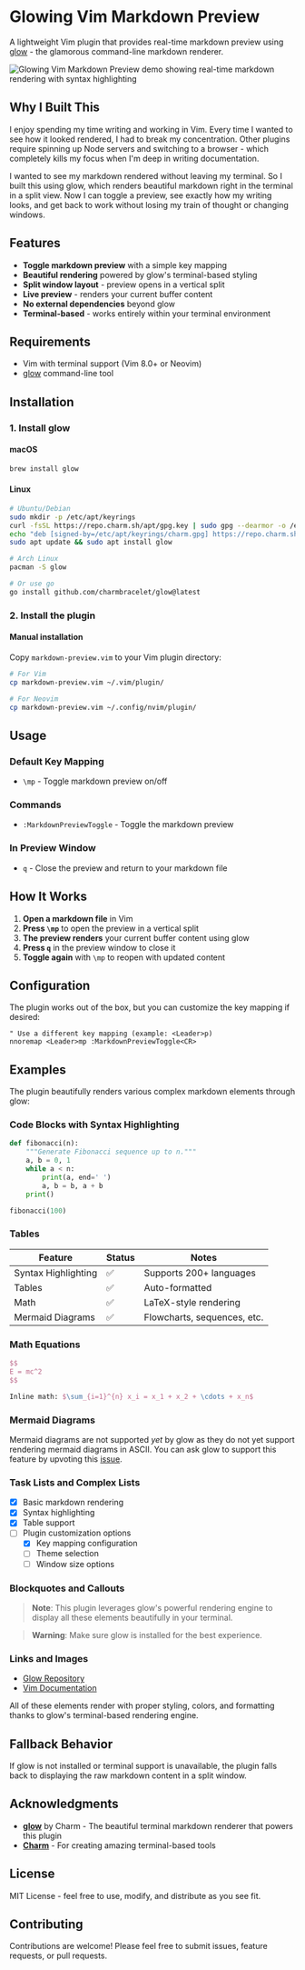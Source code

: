 # Glowing Vim Markdown Preview

A lightweight Vim plugin that provides real-time markdown preview using [glow](https://github.com/charmbracelet/glow) - the glamorous command-line markdown renderer.

![Glowing Vim Markdown Preview demo showing real-time markdown rendering with syntax highlighting](./glowing-markdown-preview.gif)

## Why I Built This

I enjoy spending my time writing and working in Vim. Every time I wanted to see how it looked rendered, I had to break my concentration. Other plugins require spinning up Node servers and switching to a browser - which completely kills my focus when I'm deep in writing documentation.

I wanted to see my markdown rendered without leaving my terminal. So I built this using glow, which renders beautiful markdown right in the terminal in a split view. Now I can toggle a preview, see exactly how my writing looks, and get back to work without losing my train of thought or changing windows.

## Features

- **Toggle markdown preview** with a simple key mapping
- **Beautiful rendering** powered by glow's terminal-based styling
- **Split window layout** - preview opens in a vertical split
- **Live preview** - renders your current buffer content
- **No external dependencies** beyond glow
- **Terminal-based** - works entirely within your terminal environment

## Requirements

- Vim with terminal support (Vim 8.0+ or Neovim)
- [glow](https://github.com/charmbracelet/glow) command-line tool

## Installation

### 1. Install glow

#### macOS
```bash
brew install glow
```

#### Linux
```bash
# Ubuntu/Debian
sudo mkdir -p /etc/apt/keyrings
curl -fsSL https://repo.charm.sh/apt/gpg.key | sudo gpg --dearmor -o /etc/apt/keyrings/charm.gpg
echo "deb [signed-by=/etc/apt/keyrings/charm.gpg] https://repo.charm.sh/apt/ * *" | sudo tee /etc/apt/sources.list.d/charm.list
sudo apt update && sudo apt install glow

# Arch Linux
pacman -S glow

# Or use go
go install github.com/charmbracelet/glow@latest
```

### 2. Install the plugin

#### Manual installation
Copy `markdown-preview.vim` to your Vim plugin directory:
```bash
# For Vim
cp markdown-preview.vim ~/.vim/plugin/

# For Neovim
cp markdown-preview.vim ~/.config/nvim/plugin/
```

## Usage

### Default Key Mapping
- `\mp` - Toggle markdown preview on/off

### Commands
- `:MarkdownPreviewToggle` - Toggle the markdown preview

### In Preview Window
- `q` - Close the preview and return to your markdown file

## How It Works

1. **Open a markdown file** in Vim
2. **Press `\mp`** to open the preview in a vertical split
3. **The preview renders** your current buffer content using glow
4. **Press `q`** in the preview window to close it
5. **Toggle again** with `\mp` to reopen with updated content

## Configuration

The plugin works out of the box, but you can customize the key mapping if desired:

```vim
" Use a different key mapping (example: <Leader>p)
nnoremap <Leader>mp :MarkdownPreviewToggle<CR>
```

## Examples

The plugin beautifully renders various complex markdown elements through glow:

### Code Blocks with Syntax Highlighting
```python
def fibonacci(n):
    """Generate Fibonacci sequence up to n."""
    a, b = 0, 1
    while a < n:
        print(a, end=' ')
        a, b = b, a + b
    print()

fibonacci(100)
```

### Tables
| Feature | Status | Notes |
|---------|--------|-------|
| Syntax Highlighting | ✅ | Supports 200+ languages |
| Tables | ✅ | Auto-formatted |
| Math | ✅ | LaTeX-style rendering |
| Mermaid Diagrams | ✅ | Flowcharts, sequences, etc. |

### Math Equations
```latex
$$
E = mc^2
$$

Inline math: $\sum_{i=1}^{n} x_i = x_1 + x_2 + \cdots + x_n$
```

### Mermaid Diagrams
Mermaid diagrams are not supported *yet* by glow as they do not yet support rendering mermaid diagrams in ASCII. 
You can ask glow to support this feature by upvoting this [issue](https://github.com/charmbracelet/glow/issues/342).

### Task Lists and Complex Lists
- [x] Basic markdown rendering
- [x] Syntax highlighting
- [x] Table support
- [ ] Plugin customization options
  - [x] Key mapping configuration
  - [ ] Theme selection
  - [ ] Window size options

### Blockquotes and Callouts
> **Note**: This plugin leverages glow's powerful rendering engine to display all these elements beautifully in your terminal.

> **Warning**: Make sure glow is installed for the best experience.

### Links and Images
- [Glow Repository](https://github.com/charmbracelet/glow)
- [Vim Documentation](https://vimdoc.sourceforge.net/)

All of these elements render with proper styling, colors, and formatting thanks to glow's terminal-based rendering engine.

## Fallback Behavior

If glow is not installed or terminal support is unavailable, the plugin falls back to displaying the raw markdown content in a split window.

## Acknowledgments

- **[glow](https://github.com/charmbracelet/glow)** by Charm - The beautiful terminal markdown renderer that powers this plugin
- **[Charm](https://charm.sh/)** - For creating amazing terminal-based tools

## License

MIT License - feel free to use, modify, and distribute as you see fit.

## Contributing

Contributions are welcome! Please feel free to submit issues, feature requests, or pull requests.
